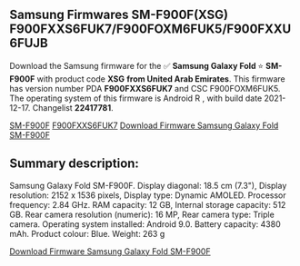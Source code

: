 <h2>Samsung Firmwares SM-F900F(XSG) F900FXXS6FUK7/F900FOXM6FUK5/F900FXXU6FUJB</h2>
Download the Samsung firmware for the ✅ <strong>Samsung Galaxy Fold </strong> ⭐ <strong>SM-F900F</strong> with product code <strong>XSG</strong> <strong> from United Arab Emirates</strong>. This firmware has version number PDA <strong>F900FXXS6FUK7</strong> and CSC F900FOXM6FUK5. The operating system of this firmware is Android R , with build date 2021-12-17. Changelist <strong>22417781</strong>.


[SM-F900F](https://samfirm.shop/samsung/model/SM-F900F)
[F900FXXS6FUK7](https://samfirm.shop/samsung/pda/F900FXXS6FUK7)
[Download Firmware Samsung Galaxy Fold SM-F900F](https://samfirm.shop/samsung/firmware/483560)
<h2>Summary description:</h2>
<p>Samsung Galaxy Fold SM-F900F. Display diagonal: 18.5 cm (7.3"), Display resolution: 2152 x 1536 pixels, Display type: Dynamic AMOLED. Processor frequency: 2.84 GHz. RAM capacity: 12 GB, Internal storage capacity: 512 GB. Rear camera resolution (numeric): 16 MP, Rear camera type: Triple camera. Operating system installed: Android 9.0. Battery capacity: 4380 mAh. Product colour: Blue. Weight: 263 g</p>


[Download Firmware Samsung Galaxy Fold SM-F900F](https://samfirm.shop/samsung/firmware/483560)
